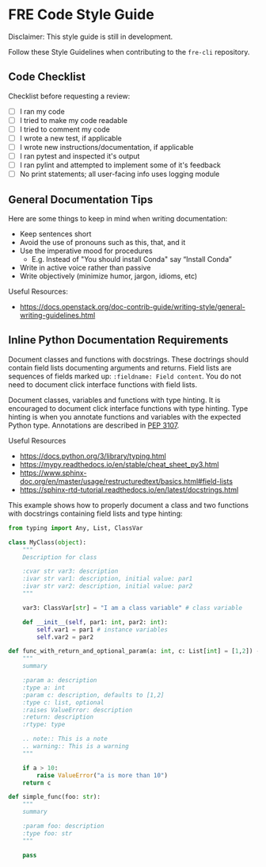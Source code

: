 # FRE Code Style Guide

Disclaimer: This style guide is still in development.

Follow these Style Guidelines when contributing to the `fre-cli` repository.

## Code Checklist

Checklist before requesting a review:

- [ ] I ran my code
- [ ] I tried to make my code readable
- [ ] I tried to comment my code
- [ ] I wrote a new test, if applicable
- [ ] I wrote new instructions/documentation, if applicable
- [ ] I ran pytest and inspected it's output
- [ ] I ran pylint and attempted to implement some of it's feedback
- [ ] No print statements; all user-facing info uses logging module

## General Documentation Tips

Here are some things to keep in mind when writing documentation:
 - Keep sentences short
 - Avoid the use of pronouns such as this, that, and it
 - Use the imperative mood for procedures
    - E.g. Instead of "You should install Conda" say “Install Conda”
 - Write in active voice rather than passive
 - Write objectively (minimize humor, jargon, idioms, etc)

Useful Resources:
 - https://docs.openstack.org/doc-contrib-guide/writing-style/general-writing-guidelines.html

## Inline Python Documentation Requirements

Document classes and functions with docstrings. These doctrings should contain field lists documenting arguments and
returns.  Field lists are sequences of fields marked up: `:fieldname: Field content`.  You do not need to document
click interface functions with field lists.

Document classes, variables and functions with type hinting.  It is encouraged to document click interface functions
with type hinting.  Type hinting is when you annotate functions and variables with the expected Python type.
Annotations are described in [PEP 3107](https://peps.python.org/pep-3107/).

Useful Resources
 - https://docs.python.org/3/library/typing.html
 - https://mypy.readthedocs.io/en/stable/cheat_sheet_py3.html
 - https://www.sphinx-doc.org/en/master/usage/restructuredtext/basics.html#field-lists
 - https://sphinx-rtd-tutorial.readthedocs.io/en/latest/docstrings.html

This example shows how to properly document a class and two functions with docstrings containing field lists and type
hinting:

```python
from typing import Any, List, ClassVar

class MyClass(object):
    """
    Description for class

    :cvar str var3: description
    :ivar str var1: description, initial value: par1
    :ivar str var2: description, initial value: par2
    """

    var3: ClassVar[str] = "I am a class variable" # class variable

    def __init__(self, par1: int, par2: int):
        self.var1 = par1 # instance variables
        self.var2 = par2

def func_with_return_and_optional_param(a: int, c: List[int] = [1,2]) -> Any:
    """
    summary

    :param a: description
    :type a: int
    :param c: description, defaults to [1,2]
    :type c: list, optional
    :raises ValueError: description
    :return: description
    :rtype: type

    .. note:: This is a note
    .. warning:: This is a warning
    """

    if a > 10:
        raise ValueError("a is more than 10")
    return c

def simple_func(foo: str):
    """
    summary

    :param foo: description
    :type foo: str
    """

    pass
```
